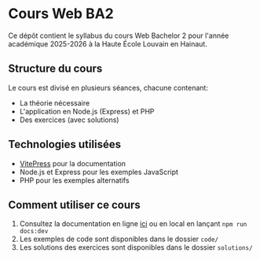 # Cours Web BA2

Ce dépôt contient le syllabus du cours Web Bachelor 2 pour l'année académique 2025-2026 à la Haute École Louvain en Hainaut.

## Structure du cours

Le cours est divisé en plusieurs séances, chacune contenant:
- La théorie nécessaire
- L'application en Node.js (Express) et PHP
- Des exercices (avec solutions)

## Technologies utilisées

- [VitePress](https://vitepress.dev/) pour la documentation
- Node.js et Express pour les exemples JavaScript
- PHP pour les exemples alternatifs

## Comment utiliser ce cours

1. Consultez la documentation en ligne [ici](#) ou en local en lançant `npm run docs:dev`
2. Les exemples de code sont disponibles dans le dossier `code/`
3. Les solutions des exercices sont disponibles dans le dossier `solutions/`